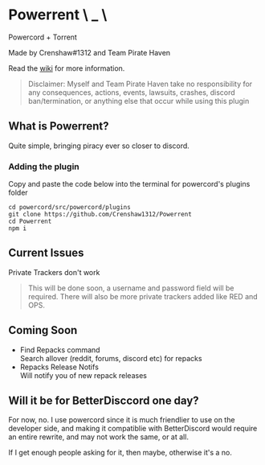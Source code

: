 # Powerrent \  _ \
Powercord + Torrent

Made by Crenshaw#1312 and Team Pirate Haven

Read the [wiki](https://github.com/Crenshaw1312/Powerrent/wiki) for more information.

> Disclaimer: Myself and Team Pirate Haven take no responsibility for any consequences, actions, events, lawsuits, crashes, discord ban/termination, or anything else that occur while using this plugin
## What is Powerrent?
Quite simple, bringing piracy ever so closer to discord.

### Adding the plugin
Copy and paste the code below into the terminal for powercord's plugins folder
```
cd powercord/src/powercord/plugins
git clone https://github.com/Crenshaw1312/Powerrent
cd Powerrent
npm i
```

## Current Issues
Private Trackers don't work
> This will be done soon, a username and password field will be required. There will also be more private trackers added like RED and OPS.

## Coming Soon
- Find Repacks command  
    Search allover (reddit, forums, discord etc) for repacks
- Repacks Release Notifs  
    Will notify you of new repack releases

## Will it be for BetterDisccord one day?
For now, no. I use powercord since it is much friendlier to use on the developer side, and making it compatiblie with BetterDiscord would require an entire rewrite, and may not work the same, or at all.

If I get enough people asking for it, then maybe, otherwise it's a no.